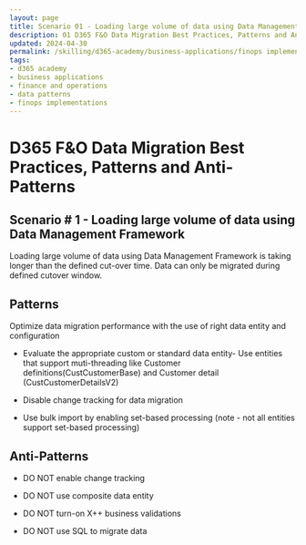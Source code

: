 ```yaml
---
layout: page
title: Scenario 01 - Loading large volume of data using Data Management Framework
description: 01 D365 F&O Data Migration Best Practices, Patterns and Anti-Patterns
updated: 2024-04-30
permalink: /skilling/d365-academy/business-applications/finops implementation best practices and patterns/dmscenario-01
tags:
- d365 academy
- business applications
- finance and operations
- data patterns
- finops implementations
---
```


# D365 F&O Data Migration Best Practices, Patterns and Anti-Patterns

## Scenario # 1 - Loading large volume of data using Data Management Framework
Loading large volume of data using Data Management Framework is taking longer than the defined cut-over time. Data can only be migrated during defined cutover window.

## Patterns
Optimize data migration performance with the use of right data entity and configuration

* Evaluate the appropriate custom or standard data entity- Use entities that support muti-threading like Customer definitions(CustCustomerBase) and Customer detail (CustCustomerDetailsV2)

* Disable change tracking for data migration

* Use bulk import by enabling set-based processing (note - not all entities support set-based processing)


## Anti-Patterns
* DO NOT enable change tracking

* DO NOT use composite data entity

* DO NOT turn-on X++ business validations

* DO NOT use SQL to migrate data